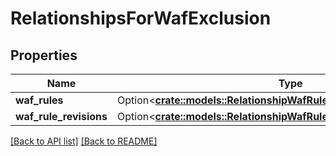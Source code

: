 # RelationshipsForWafExclusion

## Properties

Name | Type | Description | Notes
------------ | ------------- | ------------- | -------------
**waf_rules** | Option<[**crate::models::RelationshipWafRuleWafRule**](RelationshipWafRuleWafRule.md)> |  | 
**waf_rule_revisions** | Option<[**crate::models::RelationshipWafRuleRevisionWafRuleRevisions**](RelationshipWafRuleRevisionWafRuleRevisions.md)> |  | 

[[Back to API list]](../README.md#documentation-for-api-endpoints) [[Back to README]](../README.md)


